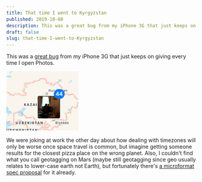 ```yaml
---
title: That time I went to Kyrgyzstan
published: 2019-10-08
description: This was a great bug from my iPhone 3G that just keeps on giving every time I open Photos.
draft: false
slug: that-time-I-went-to-Kyrgyzstan
---
```


This was a [great bug](https://arstechnica.com/gadgets/2008/07/careful-with-that-iphone-or-you-might-end-up-in-kazakhstan/) from my iPhone 3G that just keeps on giving every time I open Photos.

![Screen Shot of photos on my iPhone showing me in Kyrgyzstan.](../images/2018/Screen_Shot_2019-10-08_at_7.43.38_PM.png)

We were joking at work the other day about how dealing with timezones will only be worse once space travel is common, but imagine getting someone results for the closest pizza place on the wrong planet. Also, I couldn't find what you call geotagging on Mars (maybe still geotagging since geo usually relates to lower-case earth not Earth), but fortunately there's [a microformat spec proposal](http://microformats.org/wiki/geo-extension-strawman) for it already.
